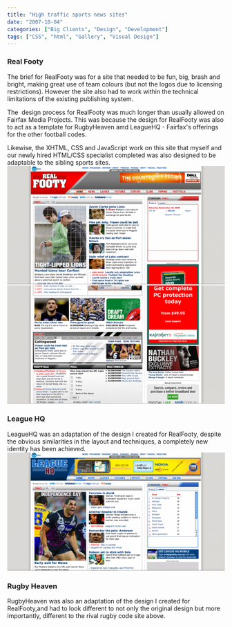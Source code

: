 ```yaml
---
title: "High traffic sports news sites"
date: "2007-10-04"
categories: ["Big Clients", "Design", "Development"]
tags: ["CSS", "html", "Gallery", "Visual Design"]
---
```


### Real Footy

The brief for RealFooty was for a site that needed to be fun, big, brash and bright, making great use of team colours (but not the logos due to licensing restrictions). However the site also had to work within the technical limitations of the existing publishing system.

The  design process for RealFooty was much longer than usually allowed on Fairfax Media Projects. This was because the design for RealFooty was also to act as a template for RugbyHeaven amd LeagueHQ - Fairfax's offerings for the other football codes.

Likewise, the XHTML, CSS and JavaScript work on this site that myself and our newly hired HTML/CSS specialist completed was also designed to be adaptable to the sibling sports sites.  
[![](./rf1-600x325.png "rf1")](http://mbudm.com/wp-content/uploads/2011/04/rf1.png)  
[![](./rf2-600x325.png "rf2")](http://mbudm.com/wp-content/uploads/2011/04/rf2.png)

### League HQ

LeagueHQ was an adaptation of the design I created for RealFooty, despite the obvious similarities in the layout and techniques, a completely new identity has been achieved.  
[![](./lhq-600x325.png "lhq")](http://mbudm.com/wp-content/uploads/2011/04/lhq.png)

### Rugby Heaven

RugbyHeaven was also an adaptation of the design I created for RealFooty,and had to look different to not only the original design but more importantly, different to the rival rugby code site above.
